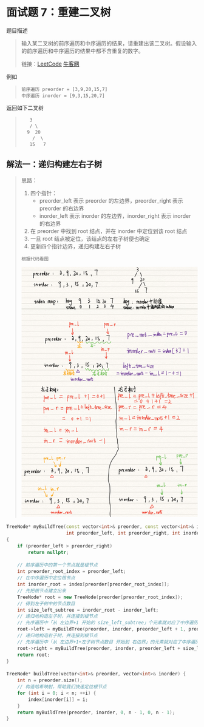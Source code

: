 # 面试题 7：重建二叉树

题目描述

> 输入某二叉树的前序遍历和中序遍历的结果，请重建出该二叉树。假设输入的前序遍历和中序遍历的结果中都不含重复的数字。
>
> 链接：[LeetCode](https://leetcode-cn.com/problems/zhong-jian-er-cha-shu-lcof/)  [牛客网](https://www.nowcoder.com/practice/8a19cbe657394eeaac2f6ea9b0f6fcf6?tpId=13&tqId=11157&rp=1&ru=%2Fta%2Fcoding-interviews&qru=%2Fta%2Fcoding-interviews%2Fquestion-ranking&tab=answerKey)

例如

> ```
> 前序遍历 preorder = [3,9,20,15,7]
> 中序遍历 inorder = [9,3,15,20,7]
> ```

返回如下二叉树

> ```
>    3
>    / \
>   9  20
>     /  \
>    15   7
> ```

## 解法一：递归构建左右子树

> 思路：
>
> 1. 四个指针：
>    * preorder_left 表示 preorder 的左边界，preorder_right 表示 preorder 的右边界
>    * inorder_left 表示 inorder 的左边界，inorder_right 表示 inorder 的右边界
> 2. 在 preorder 中找到 root 结点，并在 inorder 中定位到该 root 结点
> 3. 一旦 root 结点被定位，该结点的左右子树便也确定
> 4. 更新四个指针边界，递归构建左右子树
>
> 
>
> `根据代码看图`
>
> ![image-20210301175113143](https://raw.githubusercontent.com/gongruiyang/BlogImage/main/img/20210301175120.png)

```cpp
TreeNode* myBuildTree(const vector<int>& preorder, const vector<int>& inorder, 
                      int preorder_left, int preorder_right, int inorder_left, int inorder_right) 
{
    if (preorder_left > preorder_right) 
        return nullptr;

    // 前序遍历中的第一个节点就是根节点
    int preorder_root_index = preorder_left;
    // 在中序遍历中定位根节点
    int inorder_root = index[preorder[preorder_root_index]];
    // 先把根节点建立出来
    TreeNode* root = new TreeNode(preorder[preorder_root_index]);
    // 得到左子树中的节点数目
    int size_left_subtree = inorder_root - inorder_left;
    // 递归地构造左子树，并连接到根节点
    // 先序遍历中「从 左边界+1 开始的 size_left_subtree」个元素就对应了中序遍历中「从 左边界 开始到 根节点定位-1」的元素
    root->left = myBuildTree(preorder, inorder, preorder_left + 1, preorder_left + size_left_subtree, inorder_left, inorder_root - 1);
    // 递归地构造右子树，并连接到根节点
    // 先序遍历中「从 左边界+1+左子树节点数目 开始到 右边界」的元素就对应了中序遍历中「从 根节点定位+1 到 右边界」的元素
    root->right = myBuildTree(preorder, inorder, preorder_left + size_left_subtree + 1, preorder_right, inorder_root + 1, inorder_right);
    return root;
}

TreeNode* buildTree(vector<int>& preorder, vector<int>& inorder) {
    int n = preorder.size();
    // 构造哈希映射，帮助我们快速定位根节点
    for (int i = 0; i < n; ++i) {
        index[inorder[i]] = i;
    }
    return myBuildTree(preorder, inorder, 0, n - 1, 0, n - 1);
}
```

